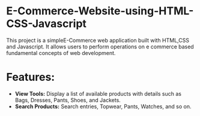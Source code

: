 <h1>E-Commerce-Website-using-HTML-CSS-Javascript </h1>
<p>This project is a simpleE-Commerce web application built with HTML,CSS and Javascript. 
  It allows users to perform operations on e commerce based fundamental
  concepts of web development.</p>
<h1>Features:</h1>

- **View Tools:** Display a list of available products with details such as Bags, Dresses, Pants, Shoes, and Jackets.
- **Search Products:** Search entries, Topwear, Pants, Watches, and so on.

